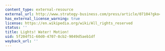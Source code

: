 ```yaml
---
content_type: external-resource
external_url: http://www.strategy-business.com/press/article/07104?gko=a8c38-1876-23502998
has_external_license_warning: true
license: https://en.wikipedia.org/wiki/All_rights_reserved
status: ''
title: Lights! Water! Motion!
uid: 5f204f51-60d0-4707-8cb2-9049d5aeb1df
wayback_url: ''
---
```

